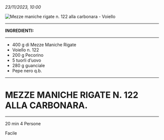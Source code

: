 _23/11/2023, 10:00_  

![Mezze maniche rigate n. 122 alla carbonara - Voiello](https://www.cuocogoloso.it/wp-content/uploads/2022/04/carbonara.jpg) 

***

**INGREDIENTI:**
***

- 400 g di Mezze Maniche Rigate
- Voiello n. 122
- 200 g Pecorino
- 5 tuorli d’uovo
- 280 g guanciale
- Pepe nero q.b.
  
***

# MEZZE MANICHE RIGATE N. 122 ALLA CARBONARA.

***  
20 min  4 Persone

Facile


